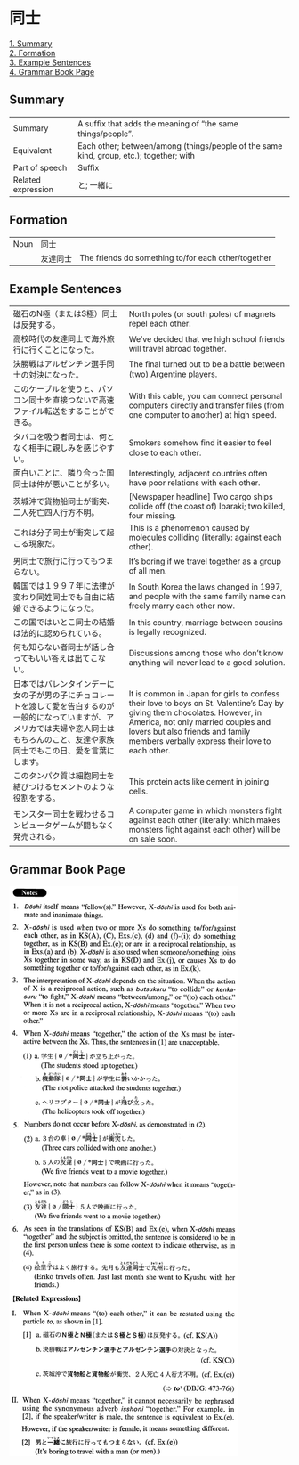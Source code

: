 # 同士

[1. Summary](#summary)<br>
[2. Formation](#formation)<br>
[3. Example Sentences](#example-sentences)<br>
[4. Grammar Book Page](#grammar-book-page)<br>


## Summary

<table><tr>   <td>Summary</td>   <td>A sufﬁx that adds the meaning of “the same things/people”.</td></tr><tr>   <td>Equivalent</td>   <td>Each other; between/among (things/people of the same kind, group, etc.); together; with</td></tr><tr>   <td>Part of speech</td>   <td>Suffix</td></tr><tr>   <td>Related expression</td>   <td>と; 一緒に</td></tr></table>

## Formation

<table class="table"><tbody><tr class="tr head"><td class="td"><span class="bold">Noun</span></td><td class="td"><span class="concept">同士</span></td><td class="td"></td></tr><tr class="tr"><td class="td"></td><td class="td"><span>友達</span><span class="concept">同士</span></td><td class="td"><span>The friends do something to/for each other/together</span></td></tr></tbody></table>

## Example Sentences

<table><tr>   <td>磁石のN極（またはS極）同士は反発する。</td>   <td>North poles (or south poles) of magnets repel each other.</td></tr><tr>   <td>高校時代の友達同士で海外旅行に行くことになった。</td>   <td>We’ve decided that we high school friends will travel abroad together.</td></tr><tr>   <td>決勝戦はアルゼンチン選手同士の対決になった。</td>   <td>The ﬁnal turned out to be a battle between (two) Argentine players.</td></tr><tr>   <td>このケーブルを使うと、パソコン同士を直接つないで高速ファイル転送をすることができる。</td>   <td>With this cable, you can connect personal computers directly and transfer files (from one computer to another) at high speed.</td></tr><tr>   <td>タバコを吸う者同士は、何となく相手に親しみを感じやすい。</td>   <td>Smokers somehow ﬁnd it easier to feel close to each other.</td></tr><tr>   <td>面白いことに、隣り合った国同士は仲が悪いことが多い。</td>   <td>Interestingly, adjacent countries often have poor relations with each other.</td></tr><tr>   <td>茨城沖で貨物船同士が衝突、二人死亡四人行方不明。</td>   <td>[Newspaper headline] Two cargo ships collide off (the coast of) Ibaraki; two killed, four missing.</td></tr><tr>   <td>これは分子同士が衝突して起こる現象だ。</td>   <td>This is a phenomenon caused by molecules colliding (literally: against each other).</td></tr><tr>   <td>男同士で旅行に行ってもつまらない。</td>   <td>It’s boring if we travel together as a group of all men.</td></tr><tr>   <td>韓国では１９９７年に法律が変わり同姓同士でも自由に結婚できるようになった。</td>   <td>In South Korea the laws changed in 1997, and people with the same family name can freely marry each other now.</td></tr><tr>   <td>この国ではいとこ同士の結婚は法的に認められている。</td>   <td>In this country, marriage between cousins is legally recognized.</td></tr><tr>   <td>何も知らない者同士が話し合ってもいい答えは出てこない。</td>   <td>Discussions among those who don’t know anything will never lead to a good solution.</td></tr><tr>   <td>日本ではバレンタインデーに女の子が男の子にチョコレートを渡して愛を告白するのが一般的になっていますが、アメリカでは夫婦や恋人同士はもちろんのこと、友達や家族同士でもこの日、愛を言葉にします。</td>   <td>It is common in Japan for girls to confess their love to boys on St. Valentine’s Day by giving them chocolates. However, in America, not only married couples and lovers but also friends and family members verbally express their love to each other.</td></tr><tr>   <td>このタンパク質は細胞同士を結びつけるセメントのような役割をする。</td>   <td>This protein acts like cement in joining cells.</td></tr><tr>   <td>モンスター同士を戦わせるコンピュータゲームが間もなく発売される。</td>   <td>A computer game in which monsters fight against each other (literally: which makes monsters fight against each other) will be on sale soon.</td></tr></table>

## Grammar Book Page

![](../img/Advanced同士.png)

